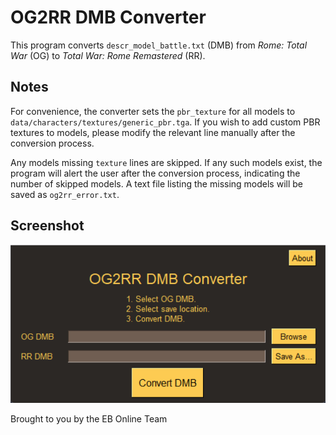 # OG2RR DMB Converter

This program converts `descr_model_battle.txt` (DMB) from _Rome: Total War_ (OG) to _Total War: Rome Remastered_ (RR).

## Notes

For convenience, the converter sets the `pbr_texture` for all models to `data/characters/textures/generic_pbr.tga`. If you wish to add custom PBR textures to models, please modify the relevant line manually after the conversion process.

Any models missing `texture` lines are skipped. If any such models exist, the program will alert the user after the conversion process, indicating the number of skipped models. A text file listing the missing models will be saved as `og2rr_error.txt`.

## Screenshot

![OG2RR DMB Converter (screenshot)](screenshot.png)

Brought to you by the EB Online Team
